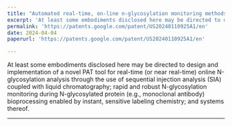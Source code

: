 ```yaml
---
title: "Automated real-time, on-line n-glycosylation monitoring methods and systems thereof"
excerpt: 'At least some embodiments disclosed here may be directed to design and implementation of a novel PAT tool for real-time (or near real-time) online N-glycosylation analysis through the use of sequential injection analysis (SIA) coupled with liquid chromatography; rapid and robust N-glycosylation monitoring during N-glycosylated protein (eg, monoclonal antibody) bioprocessing enabled by instant, sensitive labeling chemistry; and systems thereof..'
permalink: 'https://patents.google.com/patent/US20240110925A1/en'
date: 2024-04-04
paperurl: 'https://patents.google.com/patent/US20240110925A1/en'

---
```


At least some embodiments disclosed here may be directed to design and implementation of a novel PAT tool for real-time (or near real-time) online N-glycosylation analysis through the use of sequential injection analysis (SIA) coupled with liquid chromatography; rapid and robust N-glycosylation monitoring during N-glycosylated protein (e.g., monoclonal antibody) bioprocessing enabled by instant, sensitive labeling chemistry; and systems thereof.

---

